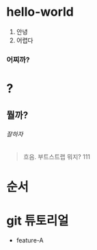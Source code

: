 # hello-world
1. 안녕
2. 어렵다

### 어찌까?

# ?

## 뭘까?

###### 잘하자
> 흐음.
부트스트랩
뭐지?
> 111

# 순서

# git 튜토리얼
 - feature-A
